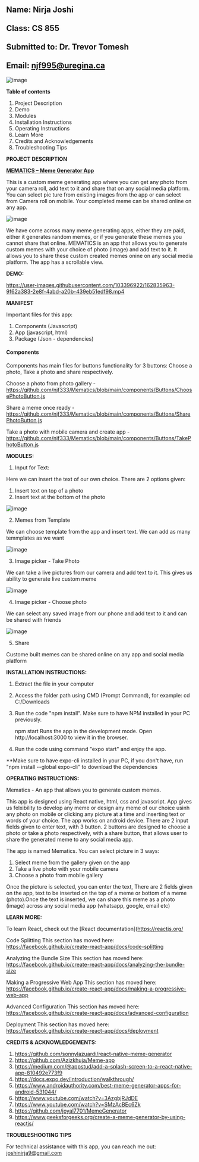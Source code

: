 <b><h2>Name: Nirja Joshi<br></br>
Class: CS 855<br></br>
Submitted to: Dr. Trevor Tomesh<br></br>
Email: njf995@uregina.ca</b></h2>


![image](https://user-images.githubusercontent.com/103396922/162844787-d5614b39-ef45-4c59-a391-3693643cc3c0.png)



<b>Table of contents</b>

1. Project Description
2. Demo
3. Modules
4. Installation Instructions
5. Operating Instructions
6. Learn More
7. Credits and Acknowledgements
8. Troubleshooting Tips


<b>PROJECT DESCRIPTION</b>

<b><u>MEMATICS – Meme Generator App</b></u>

This is a custom meme generating app where you can get any photo from your camera roll, add text to it and share that on any social media platform. You can select pic
ture from existing images from the app or can select from Camera roll on mobile. Your completed meme can be shared online on any app.

![image](https://user-images.githubusercontent.com/103396922/162842359-12ec7514-747c-4571-9c40-7fadae7b5c67.png)

We have come across many meme generating apps, either they are paid, either it generates random memes, or if you generate these memes you cannot share that online. MEMATICS is an app that allows you to generate custom memes with your choice of photo (image) and add text to it. It allows you to share these custom created memes onine on any social media platform. The app has a scrollable view.


<B>DEMO:</B>

https://user-images.githubusercontent.com/103396922/162835963-9f62a383-2e8f-4abd-a20b-439eb51edf98.mp4



<B>MANIFEST</B>

Important files for this app:

1. Components (Javascript)
2. App (javascript, html)
3. Package (Json - dependencies)


<b><h4> Components </h4></b>

Components has main files for buttons functionality for 3 buttons: Choose a photo, Take a photo and share respectively.

Choose a photo from photo gallery - <l> https://github.com/njf333/Mematics/blob/main/components/Buttons/ChoosePhotoButton.js </l>

Share a meme once ready - <l> https://github.com/njf333/Mematics/blob/main/components/Buttons/SharePhotoButton.js </l>

Take a photo with mobile camera and create app - <l> https://github.com/njf333/Mematics/blob/main/components/Buttons/TakePhotoButton.js </l>




<b>MODULES:</b>

1. Input for Text:

Here we can insert the text of our own choice. There are 2 options given: 

1. Insert text on top of a photo
2. Insert text at the bottom of the photo


![image](https://user-images.githubusercontent.com/103396922/162678261-d9499e27-0768-476f-b63a-0278d27ce5b6.png)


2. Memes from Template

We can choose template from the app and insert text. We can add as many temmplates as we want

![image](https://user-images.githubusercontent.com/103396922/162678471-dc02e2aa-72f4-4d91-a0ff-761d862fcdca.png)


3. Image picker - Take Photo

We can take a live pictures from our camera and add text to it. This gives us ability to generate live custom meme

![image](https://user-images.githubusercontent.com/103396922/162678968-420862ae-df4f-4da4-83d4-a48282ac3314.png)


4. Image picker - Choose photo

We can select any saved image from our phone and add text to it and can be shared with friends

![image](https://user-images.githubusercontent.com/103396922/162679075-7bc9ff12-4a50-440a-8352-7f1048e26ba5.png)

5. Share

Custome built memes can be shared online on any app and social media platform



<B>INSTALLATION INSTRUCTIONS:</B>


1. Extract the file in your computer

2. Access the folder path using CMD (Prompt Command), for example: cd C:/Downloads

3. Run the code "npm install". Make sure to have NPM installed in your PC previously.

   npm start
   Runs the app in the development mode.
   Open http://localhost:3000 to view it in the browser.
   
4. Run the code using command "expo start" and enjoy the app.

**Make sure to have expo-cli installed in your PC, if you don't have, run "npm install --global expo-cli" to download the dependencies



<b>OPERATING INSTRUCTIONS:</b>

Mematics - An app that allows you to generate custom memes.

This app is designed using React native, html, css and javascript. App gives us felxibility to develop any meme or design any meme of our choice usinh any photo on mobile or clicking any picture at a time and inserting text or words of your choice. The app works on android device. There are 2 input fields given to enter text, with 3 button. 2 buttons are designed to choose a photo or take a photo respectively, with a share button, that allows user to share the generated meme to any social media app.

The app is named Mematics. You can select picture in 3 ways: 

   1. Select meme from the gallery given on the app
   2. Take a live photo with your mobile camera
   3. Choose a photo from mobile gallery

Once the picture is selected, you can enter the text, There are 2 fields given on the app, text to be inserted on the top of a meme or bottom of a meme (photo).Once the text is inserted, we can share this meme as a photo (image) across any social media app (whatsapp, google, email etc)


<B>LEARN MORE:</B>

To learn React, check out the [React documentation](https://reactjs.org/

Code Splitting
This section has moved here: https://facebook.github.io/create-react-app/docs/code-splitting

Analyzing the Bundle Size
This section has moved here: https://facebook.github.io/create-react-app/docs/analyzing-the-bundle-size

Making a Progressive Web App
This section has moved here: https://facebook.github.io/create-react-app/docs/making-a-progressive-web-app

Advanced Configuration
This section has moved here: https://facebook.github.io/create-react-app/docs/advanced-configuration

Deployment
This section has moved here: https://facebook.github.io/create-react-app/docs/deployment


<B>CREDITS & ACKNOWLEDGEMENTS:</B>

1. https://github.com/sonnylazuardi/react-native-meme-generator
2. https://github.com/Azizkhuja/Meme-app
3. https://medium.com/@appstud/add-a-splash-screen-to-a-react-native-app-810492e773f9
4. https://docs.expo.dev/introduction/walkthrough/
5. https://www.androidauthority.com/best-meme-generator-apps-for-android-531044/
6. https://www.youtube.com/watch?v=3AzgbjRJdDE
7. https://www.youtube.com/watch?v=SMzAcBEc6Zk
8. https://github.com/joyal7701/MemeGenerator
9. https://www.geeksforgeeks.org/create-a-meme-generator-by-using-reactjs/


<b> TROUBLESHOOTING TIPS </B>

For technical assistance with this app, you can reach me out: joshinirja9@gmail.com
